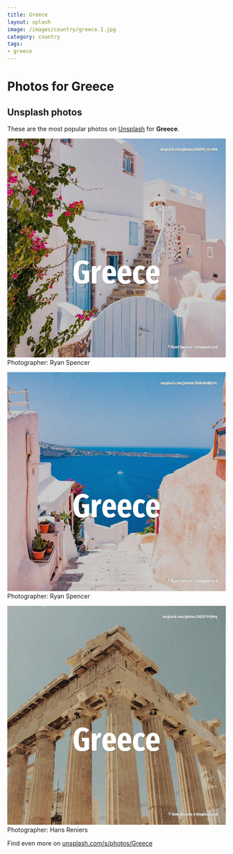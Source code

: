 ```yaml
---
title: Greece
layout: splash
image: /images/country/greece.1.jpg
category: country
tags:
- greece
---
```

# Photos for Greece
 
## Unsplash photos
These are the most popular photos on [Unsplash](https://unsplash.com) for **Greece**.
 
![Greece](/images/country/greece.1.jpg)
Photographer:  Ryan Spencer
 
![Greece](/images/country/greece.2.jpg)
Photographer:  Ryan Spencer
 
![Greece](/images/country/greece.3.jpg)
Photographer:  Hans Reniers
 
Find even more on [unsplash.com/s/photos/Greece](https://unsplash.com/s/photos/Greece)
 
